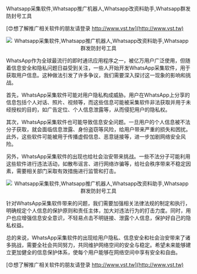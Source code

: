 Whatsapp采集软件,Whatsapp推广机器人,Whatsapp改资料助手,Whatsapp群发防封号工具

[😍想了解推广相关软件的朋友请登录 http://www.vst.tw](http://www.vst.tw)

 <center><img src="https://vst.tw/MP4/tuiguang/png/8.png" alt="Whatsapp采集软件,Whatsapp推广机器人,Whatsapp改资料助手,Whatsapp群发防封号工具"></center>

WhatsApp作为全球最流行的即时通讯应用程序之一，被亿万用户广泛使用，但随着信息安全和隐私问题日益受到关注，一些人开始开发WhatsApp采集软件，用于获取用户信息。这种做法引发了许多争议，我们需要深入探讨这一现象的影响和挑战。

首先，WhatsApp采集软件可能对用户隐私构成威胁。用户在WhatsApp上分享的信息包括个人对话、照片、视频等，而这些信息可能被采集软件非法获取并用于未经授权的目的，如广告定位、个人信息泄露等，从而侵犯用户的隐私权。

其次，WhatsApp采集软件也可能导致信息安全问题。一旦用户的个人信息被不法分子获取，就会面临信息泄露、身份盗窃等风险，给用户带来严重的损失和困扰。此外，这些软件可能被用于传播虚假信息、恶意链接等，进一步加剧网络安全风险。

另外，WhatsApp采集软件的出现也给社会治安带来挑战。一些不法分子可能利用这些软件进行违法活动，如散布谣言、进行网络诈骗等，给社会秩序带来不稳定因素，需要相关部门采取有效措施进行监管和打击。

 <center><img src="https://vst.tw/MP4/tuiguang/png/8.png" alt="Whatsapp采集软件,Whatsapp推广机器人,Whatsapp改资料助手,Whatsapp群发防封号工具"></center>

针对WhatsApp采集软件带来的问题，我们需要加强相关法律法规的制定和执行，明确规定个人信息的保护原则和责任主体，加大对违法行为的打击力度。同时，用户也应增强信息安全意识，不轻易点击不明链接、泄露个人信息，保护好自己的隐私权益。

总的来说，WhatsApp采集软件的出现给用户隐私、信息安全和社会治安带来了诸多挑战，需要全社会共同努力，共同维护网络空间的安全与稳定。希望未来能够建立更加健全的信息保护体系，使每个用户能够在网络空间中享有安全和自由。

[😍想了解推广相关软件的朋友请登录 http://www.vst.tw](http://www.vst.tw)



